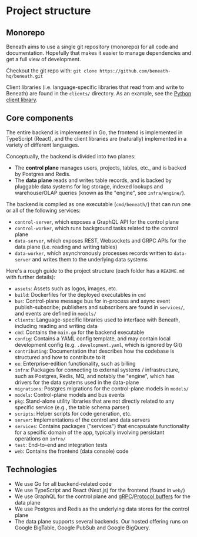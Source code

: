 # Project structure

## Monorepo

Beneath aims to use a single git repository (monorepo) for all code and documentation. Hopefully that makes it easier to manage dependencies and get a full view of development.

Checkout the git repo with: `git clone https://github.com/beneath-hq/beneath.git`

Client libraries (i.e. language-specific libraries that read from and write to Beneath) are found in the `clients/` directory. As an example, see the [Python client library](https://github.com/beneath-hq/beneath/tree/master/clients/python).

## Core components

The entire backend is implemented in Go, the frontend is implemented in TypeScript (React), and the client libraries are (naturally) implemented in a variety of different languages.

Conceptually, the backend is divided into two planes:

- The **control plane** manages users, projects, tables, etc., and is backed by Postgres and Redis.
- The **data plane** reads and writes table records, and is backed by pluggable data systems for log storage, indexed lookups and warehouse/OLAP queries (known as the "engine", see `infra/engine/`).

The backend is compiled as one executable (`cmd/beneath/`) that can run one or all of the following services:

- `control-server`, which exposes a GraphQL API for the control plane
- `control-worker`, which runs background tasks related to the control plane
- `data-server`, which exposes REST, Websockets and GRPC APIs for the data plane (i.e. reading and writing tables)
- `data-worker`, which asynchronously processes records written to `data-server` and writes them to the underlying data systems

Here's a rough guide to the project structure (each folder has a `README.md` with further details):

- `assets`: Assets such as logos, images, etc.
- `build`: Dockerfiles for the deployed executables in `cmd`
- `bus`: Control-plane message bus for in-process and async event publish-subscribe; publishers and subscribers are found in `services/`, and events are defined in `models/`
- `clients`: Language-specific libraries used to interface with Beneath, including reading and writing data
- `cmd`: Contains the `main.go` for the backend executable
- `config`: Contains a YAML config template, and may contain local development config (e.g. `.development.yaml`, which is ignored by Git)
- `contributing`: Documentation that describes how the codebase is structured and how to contribute to it
- `ee`: Enterprise-edition functionality, such as billing
- `infra`: Packages for connecting to external systems / infrastructure, such as Postgres, Redis, MQ, and notably the "engine", which has drivers for the data systems used in the data-plane
- `migrations`: Postgres migrations for the control-plane models in `models/`
- `models`: Control-plane models and bus events
- `pkg`: Stand-alone utility libraries that are not directly related to any specific service (e.g., the table schema parser)
- `scripts`: Helper scripts for code generation, etc.
- `server`: Implementations of the control and data servers
- `services`: Contains packages ("services") that encapsulate functionality for a specific domain of the app, typically involving persistant operations on `infra/`
- `test`: End-to-end and integration tests
- `web`: Contains the frontend (data console) code

## Technologies

- We use Go for all backend-related code
- We use TypeScript and React (Next.js) for the frontend (found in `web/`)
- We use GraphQL for the control plane and [gRPC](https://grpc.io/)/[Protocol buffers](https://developers.google.com/protocol-buffers/) for the data plane
- We use Postgres and Redis as the underlying data stores for the control plane
- The data plane supports several backends. Our hosted offering runs on Google BigTable, Google PubSub and Google BigQuery.
